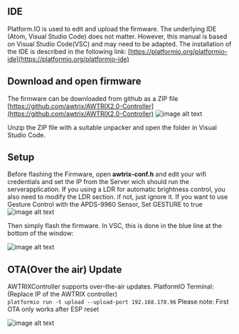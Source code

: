 ## **IDE**

Platform.IO is used to edit and upload the firmware.
The underlying IDE (Atom, Visual Studio Code) does not matter.
However, this manual is based on Visual Studio Code(VSC) and may need to be adapted.
The installation of the IDE is described in the following link:
[https://platformio.org/platformio-ide](https://platformio.org/platformio-ide)

## **Download and open firmware**

The firmware can be downloaded from github as a ZIP file
[https://github.com/awtrix/AWTRIX2.0-Controller](https://github.com/awtrix/AWTRIX2.0-Controller)
![image alt text](assets/image_1.png)

Unzip the ZIP file with a suitable unpacker and open the folder in Visual Studio Code.

## **Setup**

Before flashing the Firmware, open **awtrix-conf.h** and edit your wifi credentials and set the IP from the Server wich should run the serverapplication.  If you using a LDR for automatic brightness control, you also need to modify the LDR section. if not, just ignore it.
If you want to use Gesture Control with the APDS-9960 Sensor, Set GESTURE to true  
![image alt text](assets/config.png)

 Then simply flash the firmware. In VSC, this is done in the blue line at the bottom of the window:  

![image alt text](assets/image_2.png)

## **OTA(Over the air) Update**
AWTRIXController supports over-the-air updates. PlatformIO Terminal:  
(Replace IP of the AWTRIX controller)  
```platformio run -t upload --upload-port 192.168.178.96```
Please note: First OTA only works after ESP reset  

![image alt text](assets/OTA_update_AWTRIXController.jpg)

